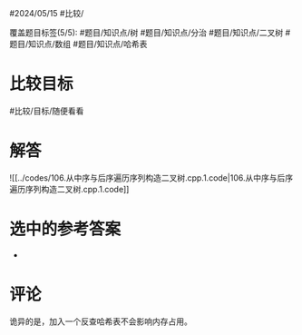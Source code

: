 #2024/05/15 #比较/

覆盖题目标签(5/5):  #题目/知识点/树 #题目/知识点/分治 #题目/知识点/二叉树 #题目/知识点/数组 #题目/知识点/哈希表

# 比较目标

#比较/目标/随便看看

# 解答

![[../codes/106.从中序与后序遍历序列构造二叉树.cpp.1.code|106.从中序与后序遍历序列构造二叉树.cpp.1.code]]

# 选中的参考答案

-

# 评论

诡异的是，加入一个反查哈希表不会影响内存占用。